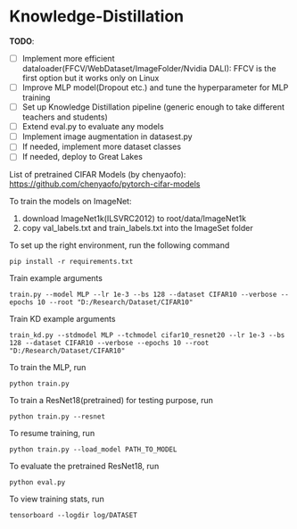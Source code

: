 # Knowledge-Distillation

**TODO**: 
- [ ] Implement more efficient dataloader(FFCV/WebDataset/ImageFolder/Nvidia DALI): FFCV is the first option but it works only on Linux
- [ ] Improve MLP model(Dropout etc.) and tune the hyperparameter for MLP training
- [ ] Set up Knowledge Distillation pipeline (generic enough to take different teachers and students)
- [ ] Extend eval.py to evaluate any models
- [ ] Implement image augmentation in datasest.py
- [ ] If needed, implement more dataset classes
- [ ] If needed, deploy to Great Lakes

List of pretrained CIFAR Models (by chenyaofo):
https://github.com/chenyaofo/pytorch-cifar-models

To train the models on ImageNet: 

1. download ImageNet1k(ILSVRC2012) to root/data/ImageNet1k
2. copy val_labels.txt and train_labels.txt into the ImageSet folder


To set up the right environment, run the following command
```
pip install -r requirements.txt
```

Train example arguments
```
train.py --model MLP --lr 1e-3 --bs 128 --dataset CIFAR10 --verbose --epochs 10 --root "D:/Research/Dataset/CIFAR10"
```
Train KD example arguments
```
train_kd.py --stdmodel MLP --tchmodel cifar10_resnet20 --lr 1e-3 --bs 128 --dataset CIFAR10 --verbose --epochs 10 --root "D:/Research/Dataset/CIFAR10"
```

To train the MLP, run
```
python train.py
```
To train a ResNet18(pretrained) for testing purpose, run
```
python train.py --resnet
```
To resume training, run
```
python train.py --load_model PATH_TO_MODEL
```
To evaluate the pretrained ResNet18, run
```
python eval.py
```
To view training stats, run
```
tensorboard --logdir log/DATASET
```

